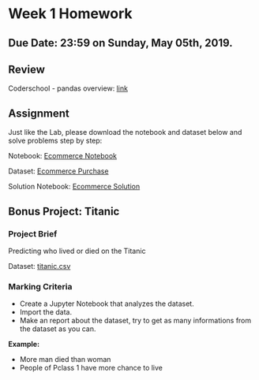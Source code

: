 # Week 1 Homework

## Due Date: 23:59 on Sunday, May 05th, 2019.

## Review
Coderschool - pandas overview: [link](https://hackmd.io/s/BkWSqrFA7)

## Assignment

Just like the Lab, please download the notebook and dataset below and solve problems step by step:

Notebook: [Ecommerce Notebook](https://s3-ap-southeast-1.amazonaws.com/intro-to-ml-minhdh/week1/Ecommerce+Purchases+Exercise+.ipynb)

Dataset: [Ecommerce Purchase](https://s3-ap-southeast-1.amazonaws.com/intro-to-ml-minhdh/EcommercePurchases.csv)

Solution Notebook: [Ecommerce Solution](https://s3-ap-southeast-1.amazonaws.com/ml101-khanhnguyen/week1/Ecommerce+Purchases+Exercise+-+Solutions.ipynb)

## Bonus Project: Titanic

### Project Brief

Predicting who lived or died on the Titanic

Dataset: [titanic.csv](https://s3-ap-southeast-1.amazonaws.com/intro-to-ml-minhdh/train.csv)

### Marking Criteria

- Create a Jupyter Notebook that analyzes the dataset.
- Import the data. 
- Make an report about the dataset, try to get as many informations from the dataset as you can.
  
**Example:**

- More man died than woman
- People of Pclass 1 have more chance to live
  



